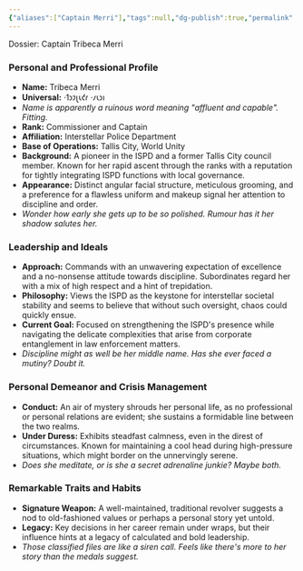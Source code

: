```yaml
---
{"aliases":["Captain Merri"],"tags":null,"dg-publish":true,"permalink":"/narrative/characters/cpt-tribeca-merri/","dgPassFrontmatter":true}
---
```


Dossier: Captain Tribeca Merri
### Personal and Professional Profile

- **Name:** Tribeca Merri
- **Universal:** ·𐑑𐑮𐑲𐑚𐑧𐑒𐑩 ·𐑥𐑧𐑮𐑦
- *Name is apparently a ruinous word meaning "affluent and capable". Fitting.*
- **Rank:** Commissioner and Captain
- **Affiliation:** Interstellar Police Department
- **Base of Operations:** Tallis City, World Unity
- **Background:** A pioneer in the ISPD and a former Tallis City council member. Known for her rapid ascent through the ranks with a reputation for tightly integrating ISPD functions with local governance.
- **Appearance:** Distinct angular facial structure, meticulous grooming, and a preference for a flawless uniform and makeup signal her attention to discipline and order.
- _Wonder how early she gets up to be so polished. Rumour has it her shadow salutes her._

### Leadership and Ideals
- **Approach:** Commands with an unwavering expectation of excellence and a no-nonsense attitude towards discipline. Subordinates regard her with a mix of high respect and a hint of trepidation.
- **Philosophy:** Views the ISPD as the keystone for interstellar societal stability and seems to believe that without such oversight, chaos could quickly ensue.
- **Current Goal:** Focused on strengthening the ISPD's presence while navigating the delicate complexities that arise from corporate entanglement in law enforcement matters.
- _Discipline might as well be her middle name. Has she ever faced a mutiny? Doubt it._

### Personal Demeanor and Crisis Management
- **Conduct:** An air of mystery shrouds her personal life, as no professional or personal relations are evident; she sustains a formidable line between the two realms.
- **Under Duress:** Exhibits steadfast calmness, even in the direst of circumstances. Known for maintaining a cool head during high-pressure situations, which might border on the unnervingly serene.
- _Does she meditate, or is she a secret adrenaline junkie? Maybe both._

### Remarkable Traits and Habits
- **Signature Weapon:** A well-maintained, traditional revolver suggests a nod to old-fashioned values or perhaps a personal story yet untold.
- **Legacy:** Key decisions in her career remain under wraps, but their influence hints at a legacy of calculated and bold leadership.
- _Those classified files are like a siren call. Feels like there's more to her story than the medals suggest._
